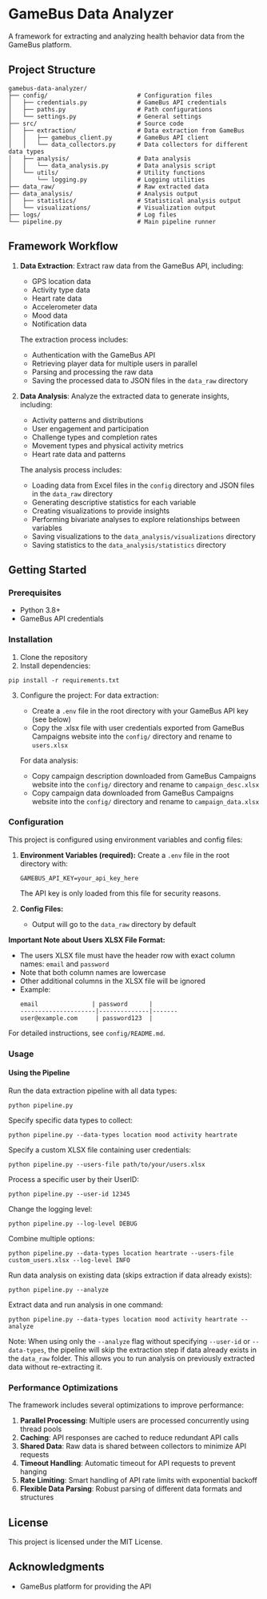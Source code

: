 # GameBus Data Analyzer

A framework for extracting and analyzing health behavior data from the GameBus platform.

## Project Structure

```
gamebus-data-analyzer/
├── config/                         # Configuration files
│   ├── credentials.py              # GameBus API credentials
│   ├── paths.py                    # Path configurations
│   └── settings.py                 # General settings
├── src/                            # Source code
│   ├── extraction/                 # Data extraction from GameBus
│   │   ├── gamebus_client.py       # GameBus API client
│   │   └── data_collectors.py      # Data collectors for different data types
│   ├── analysis/                   # Data analysis
│   │   └── data_analysis.py        # Data analysis script
│   └── utils/                      # Utility functions
│       └── logging.py              # Logging utilities
├── data_raw/                       # Raw extracted data
├── data_analysis/                  # Analysis output
│   ├── statistics/                 # Statistical analysis output
│   └── visualizations/             # Visualization output
├── logs/                           # Log files
└── pipeline.py                     # Main pipeline runner
```

## Framework Workflow

1. **Data Extraction**: Extract raw data from the GameBus API, including:
   - GPS location data
   - Activity type data
   - Heart rate data
   - Accelerometer data
   - Mood data
   - Notification data

   The extraction process includes:
   - Authentication with the GameBus API
   - Retrieving player data for multiple users in parallel
   - Parsing and processing the raw data
   - Saving the processed data to JSON files in the `data_raw` directory

2. **Data Analysis**: Analyze the extracted data to generate insights, including:
   - Activity patterns and distributions
   - User engagement and participation
   - Challenge types and completion rates
   - Movement types and physical activity metrics
   - Heart rate data and patterns

   The analysis process includes:
   - Loading data from Excel files in the `config` directory and JSON files in the `data_raw` directory
   - Generating descriptive statistics for each variable
   - Creating visualizations to provide insights
   - Performing bivariate analyses to explore relationships between variables
   - Saving visualizations to the `data_analysis/visualizations` directory
   - Saving statistics to the `data_analysis/statistics` directory

## Getting Started

### Prerequisites

- Python 3.8+
- GameBus API credentials

### Installation

1. Clone the repository
2. Install dependencies:
```
pip install -r requirements.txt
```

3. Configure the project:
   For data extraction:
   - Create a `.env` file in the root directory with your GameBus API key (see below)
   - Copy the .xlsx file with user credentials exported from GameBus Campaigns website into the `config/` directory and rename to `users.xlsx`

   For data analysis:
   - Copy campaign description downloaded from GameBus Campaigns website into the `config/` directory and rename to `campaign_desc.xlsx`
   - Copy campaign data downloaded from GameBus Campaigns website into the `config/` directory and rename to `campaign_data.xlsx`

### Configuration

This project is configured using environment variables and config files:

1. **Environment Variables (required):**
   Create a `.env` file in the root directory with:
   ```
   GAMEBUS_API_KEY=your_api_key_here
   ```
   The API key is only loaded from this file for security reasons.

2. **Config Files:**
   - Output will go to the `data_raw` directory by default

**Important Note about Users XLSX File Format:**
- The users XLSX file must have the header row with exact column names: `email` and `password`
- Note that both column names are lowercase
- Other additional columns in the XLSX file will be ignored
- Example:
  ```
  email               | password      | 
  ---------------------|--------------|-------
  user@example.com     | password123  | 
  ```

For detailed instructions, see `config/README.md`.

### Usage

#### Using the Pipeline

Run the data extraction pipeline with all data types:

```
python pipeline.py
```

Specify specific data types to collect:

```
python pipeline.py --data-types location mood activity heartrate
```

Specify a custom XLSX file containing user credentials:

```
python pipeline.py --users-file path/to/your/users.xlsx
```

Process a specific user by their UserID:

```
python pipeline.py --user-id 12345
```

Change the logging level:

```
python pipeline.py --log-level DEBUG
```

Combine multiple options:

```
python pipeline.py --data-types location heartrate --users-file custom_users.xlsx --log-level INFO
```

Run data analysis on existing data (skips extraction if data already exists):

```
python pipeline.py --analyze
```

Extract data and run analysis in one command:

```
python pipeline.py --data-types location mood activity heartrate --analyze
```

Note: When using only the `--analyze` flag without specifying `--user-id` or `--data-types`, the pipeline will skip the extraction step if data already exists in the `data_raw` folder. This allows you to run analysis on previously extracted data without re-extracting it.

### Performance Optimizations

The framework includes several optimizations to improve performance:

1. **Parallel Processing**: Multiple users are processed concurrently using thread pools
2. **Caching**: API responses are cached to reduce redundant API calls
3. **Shared Data**: Raw data is shared between collectors to minimize API requests
4. **Timeout Handling**: Automatic timeout for API requests to prevent hanging
5. **Rate Limiting**: Smart handling of API rate limits with exponential backoff
6. **Flexible Data Parsing**: Robust parsing of different data formats and structures



## License

This project is licensed under the MIT License.

## Acknowledgments

- GameBus platform for providing the API
